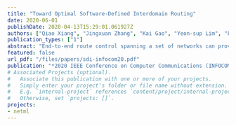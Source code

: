 ```yaml
---
title: "Toward Optimal Software-Defined Interdomain Routing"
date: 2020-06-01
publishDate: 2020-04-13T15:29:01.061927Z
authors: ["Qiao Xiang", "Jingxuan Zhang", "Kai Gao", "Yeon-sup Lim", "Franck Le", "Geng Li", "Y. Richard Yang"]
publication_types: ["1"]
abstract: "End-to-end route control spanning a set of networks can provide opportunities to both end users to optimize interdomain control and network service providers to increase business offering. BGP, the de facto interdomain routing protocol, provides no programmable control. Recent proposals for interdomain control, such as MIRO, ARROW and SDX, provide more mechanisms and interfaces, but they are only either pointor incremental solutions. In this paper, we provide the first,systematic formulation of thesoftware-defined  internetworking(SDI)model, in which a network exposes a programmable interface to allow clients to define the interdomain routes of the network, just as a traditional SDN switch exposes Openflowor another programmable interface to allow clients to define its next hops, extending SDN from intra-domain control to generic interdomain control. Different from intradomain SDN, which allows complete client control, SDI should also maximize network autonomy, such as by allowing a network to maintain the control of its interdomain export policies, to avoid fundamental violations such as valley routing. We define the optimal  end-to-end  SDIrouting  problem and conduct rigorous analysis to show that the problem is NP-hard. We develop a blackbox optimization algorithm, which leverages Bayesian optimization theory and important properties of interdomain routing algebra, to sample end-to-end routes sequentially and find a near-optimal policy-compliant end-to-end route with a small number of sample routes. We implement a prototype of our optimization algorithm and validate its effectiveness via extensive experiments using real interdomain network topology. Results show that in an interdomain network with over 60000 ASes and over 320000 AS-level links, in 80% experiment cases, the blackbox optimization algorithm can find a near-optimal policy-compliant end-to-end route by sampling less than 33 routes."
featured: false
url_pdf: "/files/papers/sdi-infocom20.pdf"
publication: "*2020 IEEE Conference on Computer Communications (INFOCOM)*"
# Associated Projects (optional).
#   Associate this publication with one or more of your projects.
#   Simply enter your project's folder or file name without extension.
#   E.g. `internal-project` references `content/project/internal-project/index.md`.
#   Otherwise, set `projects: []`.
projects:
- netml
---
```


